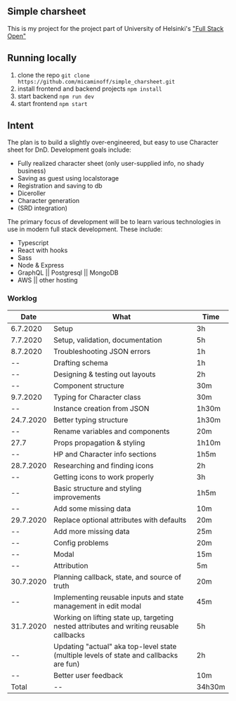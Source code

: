 ## Simple charsheet
This is my project for the project part of University of Helsinki's ["Full Stack Open"](https://fullstackopen.com/en)

## Running locally
1. clone the repo `git clone https://github.com/micaminoff/simple_charsheet.git`
2. install frontend and backend projects `npm install`
3. start backend `npm run dev`
4. start frontend `npm start`

## Intent
The plan is to build a slightly over-engineered, but easy to use Character sheet for DnD. Development goals include:
* Fully realized character sheet (only user-supplied info, no shady business)
* Saving as guest using localstorage
* Registration and saving to db
* Diceroller
* Character generation
* (SRD integration)

The primary focus of development will be to learn various technologies in use in modern full stack development. These include:
* Typescript
* React with hooks
* Sass
* Node & Express
* GraphQL || Postgresql || MongoDB
* AWS || other hosting

### Worklog
|Date|What|Time|
|---|---|---|
|6.7.2020|Setup|3h|
|7.7.2020|Setup, validation, documentation|5h|
|8.7.2020|Troubleshooting JSON errors|1h|
|--|Drafting schema|1h|
|--|Designing & testing out layouts|2h|
|--|Component structure|30m|
|9.7.2020|Typing for Character class|30m|
|--|Instance creation from JSON|1h30m|
|24.7.2020|Better typing structure|1h30m|
|--|Rename variables and components|20m|
|27.7|Props propagation & styling|1h10m|
|--|HP and Character info sections|1h5m|
|28.7.2020|Researching and finding icons|2h|
|--|Getting icons to work properly|3h|
|--|Basic structure and styling improvements|1h5m|
|--|Add some missing data|10m|
|29.7.2020|Replace optional attributes with defaults|20m|
|--|Add more missing data|25m|
|--|Config problems|20m|
|--|Modal|15m|
|--|Attribution|5m|
|30.7.2020|Planning callback, state, and source of truth|20m|
|--|Implementing reusable inputs and state management in edit modal|45m|
|31.7.2020|Working on lifting state up, targeting nested attributes and writing reusable callbacks|5h|
|--|Updating "actual" aka top-level state (multiple levels of state and callbacks are fun)|2h|
|--|Better user feedback|10m|
|Total|--|34h30m|
